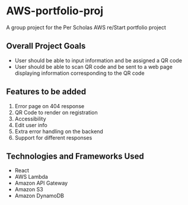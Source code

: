 # AWS-portfolio-proj
A group project for the Per Scholas AWS re/Start portfolio project
## Overall Project Goals
- User should be able to input information and be assigned a QR code
- User should be able to scan QR code and be sent to a web page displaying information corresponding to the QR code
## Features to be added
1. Error page on 404 response 
2. QR Code to render on registration
3. Accessibility 
4. Edit user info
5. Extra error handling on the backend
6. Support for different responses

## Technologies and Frameworks Used
- React
- AWS Lambda
- Amazon API Gateway
- Amazon S3
- Amazon DynamoDB


